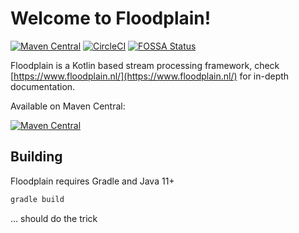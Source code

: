 # Welcome to Floodplain!

[![Maven Central](https://maven-badges.herokuapp.com/maven-central/io.floodplain/floodplain-dsl/badge.svg)](https://maven-badges.herokuapp.com/maven-central/io.floodplain/floodplain-dsl)
[![CircleCI](https://circleci.com/gh/floodplainio/floodplain-library.svg?style=svg)](https://circleci.com/gh/floodplainio/floodplain-library)
[![FOSSA Status](https://app.fossa.io/api/projects/git%2Bgithub.com%2Ffloodplainio%2Ffloodplain-library.svg?type=small)](https://app.fossa.io/projects/git%2Bgithub.com%2Ffloodplainio%2Ffloodplain-library?ref=badge_large)

Floodplain is a Kotlin based stream processing framework, check [https://www.floodplain.nl/](https://www.floodplain.nl/) for in-depth documentation.


Available on Maven Central:

[![Maven Central](https://maven-badges.herokuapp.com/maven-central/io.floodplain/floodplain-dsl/badge.svg)](https://maven-badges.herokuapp.com/maven-central/io.floodplain/floodplain-dsl)

## Building

Floodplain requires Gradle and Java 11+

```bash
gradle build
```

... should do the trick



